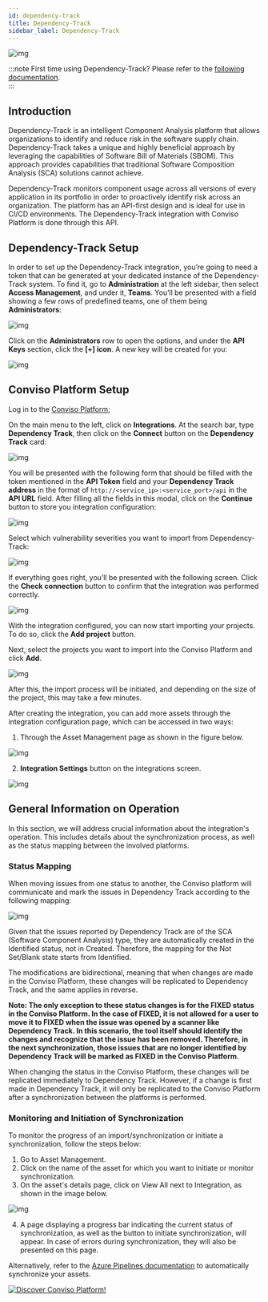 ```yaml
---
id: dependency-track
title: Dependency-Track
sidebar_label: Dependency-Track
---
```


<div style={{textAlign: 'center'}}>

![img](../../static/img/dependency-track.png)

</div>

:::note
First time using Dependency-Track? Please refer to the [following documentation](https://docs.dependencytrack.org/).  
:::

## Introduction

Dependency-Track is an intelligent Component Analysis platform that allows organizations to identify and reduce risk in the software supply chain. Dependency-Track takes a unique and highly beneficial approach by leveraging the capabilities of Software Bill of Materials (SBOM). This approach provides capabilities that traditional Software Composition Analysis (SCA) solutions cannot achieve.

Dependency-Track monitors component usage across all versions of every application in its portfolio in order to proactively identify risk across an organization. The platform has an API-first design and is ideal for use in CI/CD environments. The Dependency-Track integration with Conviso Platform is done through this API.

## Dependency-Track Setup

In order to set up the Dependency-Track integration, you’re going to need a token that can be generated at your dedicated instance of the Dependency-Track system. To find it, go to **Administration** at the left sidebar, then select **Access Management**, and under it, **Teams**. You’ll be presented with a field showing a few rows of predefined teams, one of them being **Administrators**:

<div style={{textAlign: 'center'}}>

![img](../../static/img/dependency-track-img1.png)

</div>

Click on the **Administrators** row to open the options, and under the **API Keys** section, click the **[+] icon**. A new key will be created for you: 

<div style={{textAlign: 'center'}}>

![img](../../static/img/dependency-track-img2.png)

</div>

## Conviso Platform Setup

Log in to the [Conviso Platform](https://app.convisoappsec.com);

On the main menu to the left, click on **Integrations**. At the search bar, type **Dependency Track**, then click on the **Connect** button on the **Dependency Track** card:

<div style={{textAlign: 'center'}}>

![img](../../static/img/dependency-track-img3-new.png)

</div>

You will be presented with the following form that should be filled with the token mentioned in the **API Token** field and your **Dependency Track address** in the format of ```http://<service_ip>:<service_port>/api``` in the **API URL** field. After filling all the fields in this modal, click on the **Continue** button to store you integration configuration:

<div style={{textAlign: 'center'}}>

![img](../../static/img/dependency-track-img4-new.png)

</div>

Select which vulnerability severities you want to import from Dependency-Track:

<div style={{textAlign: 'center'}}>

![img](../../static/img/dependency-track-img14.png)

</div>

If everything goes right, you’ll be presented with the following screen. Click the **Check connection** button to confirm that the integration was performed correctly.

<div style={{textAlign: 'center'}}>

![img](../../static/img/dependency-track-img5-new.png)

</div>

With the integration configured, you can now start importing your projects. To do so, click the **Add project** button.

Next, select the projects you want to import into the Conviso Platform and click **Add**.

<div style={{textAlign: 'center'}}>

![img](../../static/img/dependency-track-img11.png)

</div>

After this, the import process will be initiated, and depending on the size of the project, this may take a few minutes.

After creating the integration, you can add more assets through the integration configuration page, which can be accessed in two ways:

1. Through the Asset Management page as shown in the figure below.

<div style={{textAlign: 'center'}}>

![img](../../static/img/dependency-track-img8-new.png)

</div>

2. **Integration Settings** button on the integrations screen.

<div style={{textAlign: 'center'}}>

![img](../../static/img/dependency-track-img12.png)

</div>

## General Information on Operation

In this section, we will address crucial information about the integration's operation. This includes details about the synchronization process, as well as the status mapping between the involved platforms.

### Status Mapping

When moving issues from one status to another, the Conviso platform will communicate and mark the issues in Dependency Track according to the following mapping:

<div style={{textAlign: 'center'}}>

![img](../../static/img/dependency-track-img7-new.png)

</div>

Given that the issues reported by Dependency Track are of the SCA (Software Component Analysis) type, they are automatically created in the Identified status, not in Created. Therefore, the mapping for the Not Set/Blank state starts from Identified.

The modifications are bidirectional, meaning that when changes are made in the Conviso Platform, these changes will be replicated to Dependency Track, and the same applies in reverse.

**Note: The only exception to these status changes is for the FIXED status in the Conviso Platform. In the case of FIXED, it is not allowed for a user to move it to FIXED when the issue was opened by a scanner like Dependency Track. In this scenario, the tool itself should identify the changes and recognize that the issue has been removed. Therefore, in the next synchronization, those issues that are no longer identified by Dependency Track will be marked as FIXED in the Conviso Platform.**

When changing the status in the Conviso Platform, these changes will be replicated immediately to Dependency Track. However, if a change is first made in Dependency Track, it will only be replicated to the Conviso Platform after a synchronization between the platforms is performed.

### Monitoring and Initiation of Synchronization

To monitor the progress of an import/synchronization or initiate a synchronization, follow the steps below:

1. Go to Asset Management.
2. Click on the name of the asset for which you want to initiate or monitor synchronization.
3. On the asset's details page, click on View All next to Integration, as shown in the image below.

<div style={{textAlign: 'center'}}>

![img](../../static/img/dependency-track-img13.png)

</div>

4. A page displaying a progress bar indicating the current status of synchronization, as well as the button to initiate synchronization, will appear. In case of errors during synchronization, they will also be presented on this page.

Alternatively, refer to the [Azure Pipelines documentation](../integrations/azure-pipelines-cli.md#importing-and-synchronizing-assets-from-external-scanners) to automatically synchronize your assets.

[![Discover Conviso Platform!](https://no-cache.hubspot.com/cta/default/5613826/interactive-125788977029.png)](https://cta-service-cms2.hubspot.com/web-interactives/public/v1/track/redirect?encryptedPayload=AVxigLKtcWzoFbzpyImNNQsXC9S54LjJuklwM39zNd7hvSoR%2FVTX%2FXjNdqdcIIDaZwGiNwYii5hXwRR06puch8xINMyL3EXxTMuSG8Le9if9juV3u%2F%2BX%2FCKsCZN1tLpW39gGnNpiLedq%2BrrfmYxgh8G%2BTcRBEWaKasQ%3D&webInteractiveContentId=125788977029&portalId=5613826)